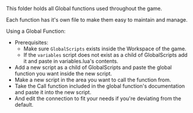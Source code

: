 This folder holds all Global functions used throughout the game.

Each function has it's own file to make them easy to maintain and manage.

Using a Global Function:

+ Prerequisites:
	+ Make sure `GlobalScripts` exists inside the Workspace of the game.
	+ If the `variables` script does not exist as a child of GlobalScripts add it and paste in variables.lua's contents.
+ Add a new script as a child of GlobalScripts and paste the global function you want inside the new script.
+ Make a new script in the area you want to call the function from.
+ Take the Call function included in the global function's documentation and paste it into the new script.
+ And edit the connection to fit your needs if you're deviating from the default.
